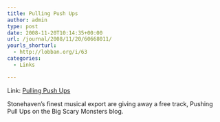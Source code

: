 ```yaml
---
title: Pulling Push Ups
author: admin
type: post
date: 2008-11-20T10:14:35+00:00
url: /journal/2008/11/20/60668011/
yourls_shorturl:
  - http://lobban.org/i/63
categories:
  - Links

---
```

Link: [Pulling Push Ups][1]

Stonehaven&#8217;s finest musical export are giving away a free track, Pushing Pull Ups on the Big Scary Monsters blog.

 [1]: http://blogscarymonsters.blogspot.com/2008/11/pulling-push-ups.html